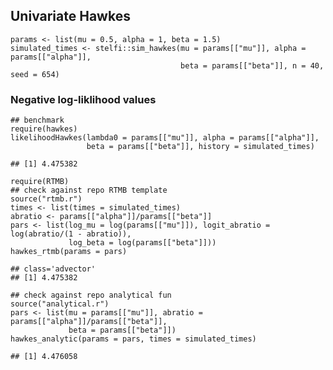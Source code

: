 ## Univariate Hawkes

    params <- list(mu = 0.5, alpha = 1, beta = 1.5)
    simulated_times <- stelfi::sim_hawkes(mu = params[["mu"]], alpha = params[["alpha"]], 
                                          beta = params[["beta"]], n = 40, seed = 654)

### Negative log-liklihood values

    ## benchmark
    require(hawkes)
    likelihoodHawkes(lambda0 = params[["mu"]], alpha = params[["alpha"]], 
                     beta = params[["beta"]], history = simulated_times)

    ## [1] 4.475382

    require(RTMB)
    ## check against repo RTMB template
    source("rtmb.r") 
    times <- list(times = simulated_times)
    abratio <- params[["alpha"]]/params[["beta"]]
    pars <- list(log_mu = log(params[["mu"]]), logit_abratio = log(abratio/(1 - abratio)), 
                 log_beta = log(params[["beta"]]))
    hawkes_rtmb(params = pars)

    ## class='advector'
    ## [1] 4.475382

    ## check against repo analytical fun
    source("analytical.r")
    pars <- list(mu = params[["mu"]], abratio = params[["alpha"]]/params[["beta"]], 
                 beta = params[["beta"]])
    hawkes_analytic(params = pars, times = simulated_times)

    ## [1] 4.476058
